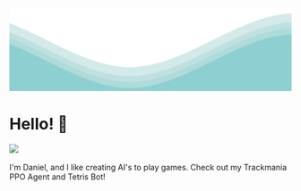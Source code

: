<img src="https://raw.githubusercontent.com/AStrangePotato/AStrangePotato/75885eb7f21bc8686b0f347a172ef0de2f1c8e43/waves.svg" width="100%" height="150">

# Hello! 👋️
![](https://komarev.com/ghpvc/?username=AStrangePotato&color=0ca4a5)

I'm Daniel, and I like creating AI's to play games. Check out my Trackmania PPO Agent and Tetris Bot!
